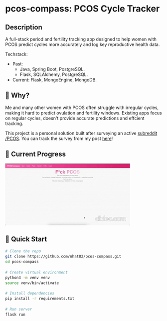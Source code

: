 # pcos-compass: PCOS Cycle Tracker

## Description
A full-stack period and fertility tracking app designed to help women with PCOS predict cycles more accurately and log key reproductive health data.

Techstack: 
- Past: 
    * Java, Spring Boot, PostgreSQL.
    * Flask, SQLAlchemy, PostgreSQL.
- Current: Flask, MongoEngine, MongoDB. 

## 🧐 Why?
Me and many other women with PCOS often struggle with irregular cycles, making it hard to predict ovulation and fertility windows. Existing apps focus on regular cycles, doesn't provide accurate predictions and effcient tracking.  

This project is a personal solution built after surveying an active [subreddit /PCOS](<https://www.reddit.com/r/PCOS/>). You can track the survey from my post [here](<https://www.reddit.com/r/PCOS/comments/1mq47hb/pcos_tracking_app/>)!

## 🚧 Current Progress
![](demo.gif)

## 🚀 Quick Start

```bash
# Clone the repo
git clone https://github.com/nhat82/pcos-compass.git
cd pcos-compass

# Create virtual environment
python3 -m venv venv
source venv/bin/activate

# Install dependencies
pip install -r requirements.txt

# Run server
flask run
```